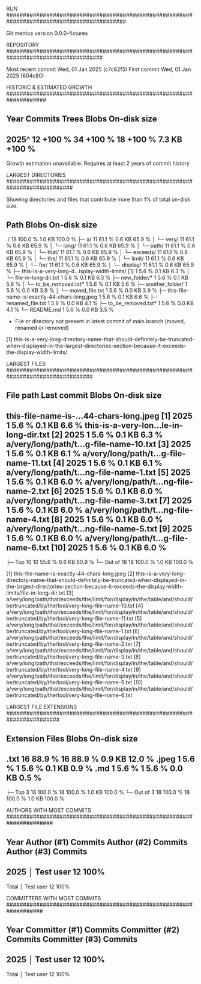 RUN ############################################################################################

Git metrics version        0.0.0-fixtures

REPOSITORY #####################################################################################

Most recent commit         Wed, 01 Jan 2025 (c7c82f5)
First commit               Wed, 01 Jan 2025 (604c80)

HISTORIC & ESTIMATED GROWTH ####################################################################

Year        Commits                  Trees                  Blobs           On-disk size
------------------------------------------------------------------------------------------------
2025^            12  +100 %             34  +100 %             18  +100 %         7.3 KB  +100 %
------------------------------------------------------------------------------------------------
Growth estimation unavailable: Requires at least 2 years of commit history

LARGEST DIRECTORIES ############################################################################

Showing directories and files that contribute more than 1% of total on-disk size.

Path                                                        Blobs           On-disk size
------------------------------------------------------------------------------------------------
./                                                             18 100.0 %         1.0 KB 100.0 %
├─ a/                                                          11  61.1 %         0.6 KB  65.9 %
│  └─ very/                                                    11  61.1 %         0.6 KB  65.9 %
│     └─ long/                                                 11  61.1 %         0.6 KB  65.9 %
│        └─ path/                                              11  61.1 %         0.6 KB  65.9 %
│           └─ that/                                           11  61.1 %         0.6 KB  65.9 %
│              └─ exceeds/                                     11  61.1 %         0.6 KB  65.9 %
│                 └─ the/                                      11  61.1 %         0.6 KB  65.9 %
│                    └─ limit/                                 11  61.1 %         0.6 KB  65.9 %
│                       └─ for/                                11  61.1 %         0.6 KB  65.9 %
│                          └─ display/                         11  61.1 %         0.6 KB  65.9 %
├─ this-is-a-very-long-d...isplay-width-limits/ [1]             1   5.6 %         0.1 KB   6.3 %
│  └─ file-in-long-dir.txt                                      1   5.6 %         0.1 KB   6.3 %
├─ new_folder/*                                                 1   5.6 %         0.1 KB   5.6 %
│  └─ to_be_removed.txt*                                        1   5.6 %         0.1 KB   5.6 %
├─ another_folder/                                              1   5.6 %         0.0 KB   3.9 %
│  └─ moved_file.txt                                            1   5.6 %         0.0 KB   3.9 %
├─ this-file-name-is-exactly-44-chars-long.jpeg                 1   5.6 %         0.1 KB   6.6 %
├─ renamed_file.txt                                             1   5.6 %         0.0 KB   4.1 %
├─ to_be_removed.txt*                                           1   5.6 %         0.0 KB   4.1 %
└─ README.md                                                    1   5.6 %         0.0 KB   3.5 %

* File or directory not present in latest commit of main branch (moved, renamed or removed)

[1] this-is-a-very-long-directory-name-that-should-definitely-be-truncated-when-displayed-in-the-largest-directories-section-because-it-exceeds-the-display-width-limits/

LARGEST FILES ##################################################################################

File path                              Last commit          Blobs           On-disk size
------------------------------------------------------------------------------------------------
this-file-name-is-...44-chars-long.jpeg [1]   2025              1   5.6 %         0.1 KB   6.6 %
this-is-a-very-lon...le-in-long-dir.txt [2]   2025              1   5.6 %         0.1 KB   6.3 %
a/very/long/path/t...g-file-name-10.txt [3]   2025              1   5.6 %         0.1 KB   6.1 %
a/very/long/path/t...g-file-name-11.txt [4]   2025              1   5.6 %         0.1 KB   6.1 %
a/very/long/path/t...ng-file-name-1.txt [5]   2025              1   5.6 %         0.1 KB   6.0 %
a/very/long/path/t...ng-file-name-2.txt [6]   2025              1   5.6 %         0.1 KB   6.0 %
a/very/long/path/t...ng-file-name-3.txt [7]   2025              1   5.6 %         0.1 KB   6.0 %
a/very/long/path/t...ng-file-name-4.txt [8]   2025              1   5.6 %         0.1 KB   6.0 %
a/very/long/path/t...ng-file-name-5.txt [9]   2025              1   5.6 %         0.1 KB   6.0 %
a/very/long/path/t...g-file-name-6.txt [10]   2025              1   5.6 %         0.1 KB   6.0 %
------------------------------------------------------------------------------------------------
├─ Top 10                                                      10  55.6 %         0.6 KB  60.9 %
└─ Out of 18                                                   18 100.0 %         1.0 KB 100.0 %

[1] this-file-name-is-exactly-44-chars-long.jpeg
[2] this-is-a-very-long-directory-name-that-should-definitely-be-truncated-when-displayed-in-the-largest-directories-section-because-it-exceeds-the-display-width-limits/file-in-long-dir.txt
[3] a/very/long/path/that/exceeds/the/limit/for/display/in/the/table/and/should/be/truncated/by/the/tool/very-long-file-name-10.txt
[4] a/very/long/path/that/exceeds/the/limit/for/display/in/the/table/and/should/be/truncated/by/the/tool/very-long-file-name-11.txt
[5] a/very/long/path/that/exceeds/the/limit/for/display/in/the/table/and/should/be/truncated/by/the/tool/very-long-file-name-1.txt
[6] a/very/long/path/that/exceeds/the/limit/for/display/in/the/table/and/should/be/truncated/by/the/tool/very-long-file-name-2.txt
[7] a/very/long/path/that/exceeds/the/limit/for/display/in/the/table/and/should/be/truncated/by/the/tool/very-long-file-name-3.txt
[8] a/very/long/path/that/exceeds/the/limit/for/display/in/the/table/and/should/be/truncated/by/the/tool/very-long-file-name-4.txt
[9] a/very/long/path/that/exceeds/the/limit/for/display/in/the/table/and/should/be/truncated/by/the/tool/very-long-file-name-5.txt
[10] a/very/long/path/that/exceeds/the/limit/for/display/in/the/table/and/should/be/truncated/by/the/tool/very-long-file-name-6.txt

LARGEST FILE EXTENSIONS ########################################################################

Extension                            Files                  Blobs           On-disk size
------------------------------------------------------------------------------------------------
.txt                                    16  88.9 %             16  88.9 %         0.9 KB  12.0 %
.jpeg                                    1   5.6 %              1   5.6 %         0.1 KB   0.9 %
.md                                      1   5.6 %              1   5.6 %         0.0 KB   0.5 %
------------------------------------------------------------------------------------------------
├─ Top 3                                18 100.0 %             18 100.0 %         1.0 KB 100.0 %
└─ Out of 3                             18 100.0 %             18 100.0 %         1.0 KB 100.0 %

AUTHORS WITH MOST COMMITS ######################################################################

Year     Author (#1)    Commits        Author (#2)    Commits        Author (#3)    Commits
------------------------------------------------------------------------------------------------
2025   │ Test user           12 100%
------------------------------------------------------------------------------------------------
Total  │ Test user           12 100%

COMMITTERS WITH MOST COMMITS ###################################################################

Year     Committer (#1) Commits        Committer (#2) Commits        Committer (#3) Commits
------------------------------------------------------------------------------------------------
2025   │ Test user           12 100%
------------------------------------------------------------------------------------------------
Total  │ Test user           12 100%

